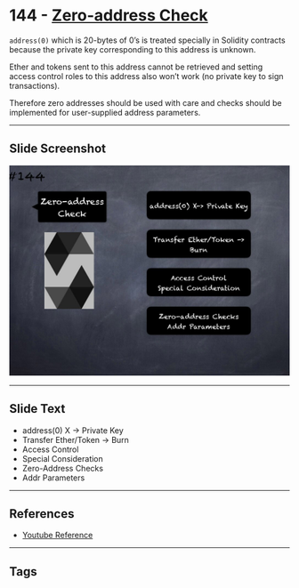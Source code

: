 # 144 - [Zero-address Check](Zero-address%20Check.md)
`address(0)` which is 20-bytes of 0’s is treated specially in Solidity contracts because the private key corresponding to this address is unknown. 

Ether and tokens sent to this address cannot be retrieved and setting access control roles to this address also won’t work (no private key to sign transactions). 

Therefore zero addresses should be used with care and checks should be implemented for user-supplied address parameters.

___
## Slide Screenshot
![144.jpg](../../images/3.%20Solidity%20201/144.jpg)
___
## Slide Text
- address(0) X -> Private Key
- Transfer Ether/Token -> Burn
- Access Control
- Special Consideration
- Zero-Address Checks
- Addr Parameters
___
## References
- [Youtube Reference](https://youtu.be/C0zBhTgppLQ?t=492)
___
## Tags
